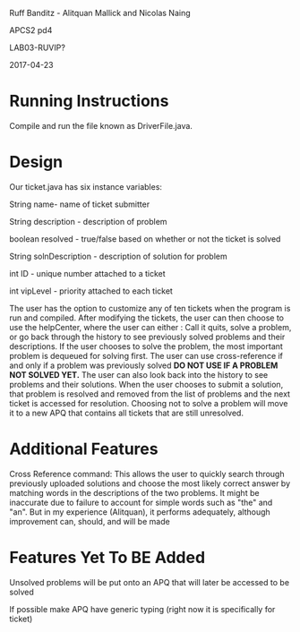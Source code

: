 Ruff Banditz - Alitquan Mallick and Nicolas Naing

APCS2 pd4

LAB03-RUVIP?

2017-04-23

# Running Instructions
Compile and run the file known as DriverFile.java. 

# Design

Our ticket.java has six instance variables:

String name- name of ticket submitter

String description - description of problem

boolean resolved - true/false based on whether or not the ticket is solved

String solnDescription - description of solution for problem

int ID - unique number attached to a ticket

int vipLevel - priority attached to each ticket

The user has the option to customize any of ten tickets when the program is run and compiled. 
After modifying the tickets, the user can then choose to use the helpCenter, where the user can either :
Call it quits, solve a problem, or go back through the history to see previously solved problems and their descriptions. 
If the user chooses to solve the problem, the most important problem is dequeued for solving first. The user can use
cross-reference if and only if a problem was previously solved <b> DO NOT USE IF A PROBLEM NOT SOLVED YET.</b> 
The user can also look back into the history to see problems and their solutions. When the user chooses to submit a 
solution, that problem is resolved and removed from the list of problems and the next ticket is accessed for resolution.
Choosing not to solve a problem will move it to a new APQ that contains all tickets that are still unresolved.

# Additional Features

Cross Reference command: This allows the user to quickly search through previously uploaded solutions and 
choose the most likely correct answer by matching words in the descriptions of the two problems. It might 
be inaccurate due to failure to account for simple words such as "the" and "an". But in my experience
(Alitquan), it performs adequately, although improvement can, should, and will be made

# Features Yet To BE Added

Unsolved problems will be put onto an APQ that will later be accessed to be solved

If possible make APQ have generic typing (right now it is specifically for ticket)
